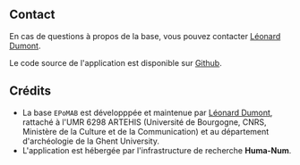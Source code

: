 ## Contact

En cas de questions à propos de la base, vous pouvez contacter [Léonard Dumont](mailto:leonard.dumont@u-bourgogne.fr).

Le code source de l'application est disponible sur [Github](https://github.com/lodumont/EPoMAB).

## Crédits

  - La base `EPoMAB` est développpée et maintenue par [Léonard Dumont](mailto:leonard.dumont@u-bourgogne.fr), rattaché à l'UMR 6298 ARTEHIS (Université de Bourgogne, CNRS, Ministère de la Culture et de la Communication) et au département d'archéologie de la Ghent University.
  - L'application est hébergée par l'infrastructure de recherche **Huma-Num**.